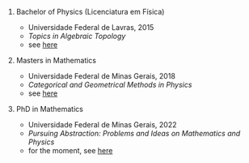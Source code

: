 
1. Bachelor of Physics (Licenciatura em Física)
    - Universidade Federal de Lavras, 2015
    - _Topics in Algebraic Topology_
    - see [here](https://arxiv.org/abs/2008.05302)

2. Masters in Mathematics
    - Universidade Federal de Minas Gerais, 2018
    - _Categorical and Geometrical Methods in Physics_
    - see [here](https://repositorio.ufmg.br/handle/1843/32053)

3. PhD in Mathematics
    - Universidade Federal de Minas Gerais, 2022
    - _Pursuing Abstraction: Problems and Ideas on Mathematics and Physics_
    - for the moment, see [here](https://github.com/ximenesyuri/writings/blob/main/theses/phd.pdf)
